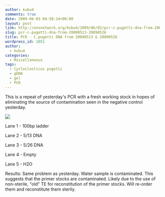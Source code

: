 ```yaml
---
author: kubu4
comments: true
date: 2009-06-03 04:58:14+00:00
layout: post
link: http://onsnetwork.org/kubu4/2009/06/02/pcr-c-pugetti-dna-from-20090513-20090526/
slug: pcr-c-pugetti-dna-from-20090513-20090526
title: PCR - C.pugetti DNA from 20090513 & 20090526
wordpress_id: 1051
author:
  - kubu4
categories:
  - Miscellaneous
tags:
  - Cycloclasticus pugetii
  - gDNA
  - gel
  - PCR
---
```


This is a repeat of yesterday's PCR with a fresh working stock in hopes of eliminating the source of contamination seen in the negative control yesterday.

![](http://eagle.fish.washington.edu/Arabidopsis/20090603.JPG)

Lane 1 - 100bp ladder

Lane 2 - 5/13 DNA

Lane 3 - 5/26 DNA

Lane 4 - Empty

Lane 5 - H2O

Results: Same problem as yesterday. Water sample is contaminated. This suggests that the primer stocks are contaminated. Likely due to the use of non-sterile, "old" TE for reconstitution of the primer stocks. Will re-order them and reconstitute them sterily.
